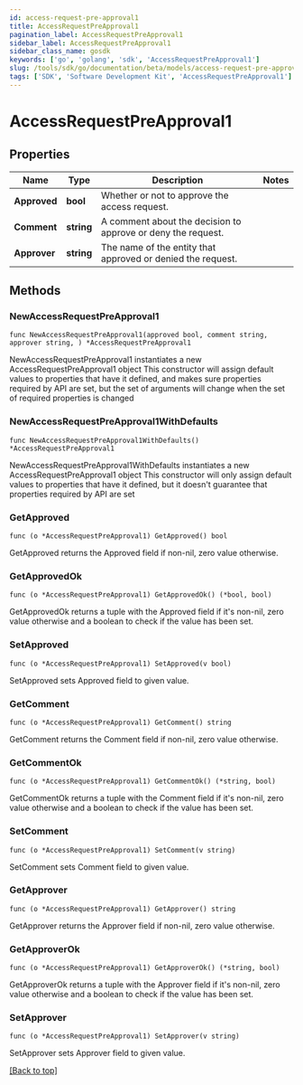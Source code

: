 ```yaml
---
id: access-request-pre-approval1
title: AccessRequestPreApproval1
pagination_label: AccessRequestPreApproval1
sidebar_label: AccessRequestPreApproval1
sidebar_class_name: gosdk
keywords: ['go', 'golang', 'sdk', 'AccessRequestPreApproval1'] 
slug: /tools/sdk/go/documentation/beta/models/access-request-pre-approval1
tags: ['SDK', 'Software Development Kit', 'AccessRequestPreApproval1']
---
```


# AccessRequestPreApproval1

## Properties

Name | Type | Description | Notes
------------ | ------------- | ------------- | -------------
**Approved** | **bool** | Whether or not to approve the access request. | 
**Comment** | **string** | A comment about the decision to approve or deny the request. | 
**Approver** | **string** | The name of the entity that approved or denied the request. | 

## Methods

### NewAccessRequestPreApproval1

`func NewAccessRequestPreApproval1(approved bool, comment string, approver string, ) *AccessRequestPreApproval1`

NewAccessRequestPreApproval1 instantiates a new AccessRequestPreApproval1 object
This constructor will assign default values to properties that have it defined,
and makes sure properties required by API are set, but the set of arguments
will change when the set of required properties is changed

### NewAccessRequestPreApproval1WithDefaults

`func NewAccessRequestPreApproval1WithDefaults() *AccessRequestPreApproval1`

NewAccessRequestPreApproval1WithDefaults instantiates a new AccessRequestPreApproval1 object
This constructor will only assign default values to properties that have it defined,
but it doesn't guarantee that properties required by API are set

### GetApproved

`func (o *AccessRequestPreApproval1) GetApproved() bool`

GetApproved returns the Approved field if non-nil, zero value otherwise.

### GetApprovedOk

`func (o *AccessRequestPreApproval1) GetApprovedOk() (*bool, bool)`

GetApprovedOk returns a tuple with the Approved field if it's non-nil, zero value otherwise
and a boolean to check if the value has been set.

### SetApproved

`func (o *AccessRequestPreApproval1) SetApproved(v bool)`

SetApproved sets Approved field to given value.


### GetComment

`func (o *AccessRequestPreApproval1) GetComment() string`

GetComment returns the Comment field if non-nil, zero value otherwise.

### GetCommentOk

`func (o *AccessRequestPreApproval1) GetCommentOk() (*string, bool)`

GetCommentOk returns a tuple with the Comment field if it's non-nil, zero value otherwise
and a boolean to check if the value has been set.

### SetComment

`func (o *AccessRequestPreApproval1) SetComment(v string)`

SetComment sets Comment field to given value.


### GetApprover

`func (o *AccessRequestPreApproval1) GetApprover() string`

GetApprover returns the Approver field if non-nil, zero value otherwise.

### GetApproverOk

`func (o *AccessRequestPreApproval1) GetApproverOk() (*string, bool)`

GetApproverOk returns a tuple with the Approver field if it's non-nil, zero value otherwise
and a boolean to check if the value has been set.

### SetApprover

`func (o *AccessRequestPreApproval1) SetApprover(v string)`

SetApprover sets Approver field to given value.



[[Back to top]](#) 


